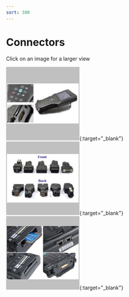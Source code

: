 ```yaml
---
sort: 300
---
```

# Connectors

Click on an image for a larger view

[![](tech2_connectors_01_t.jpg)](tech2_connectors_01.png){:target="_blank"}
[![](tech2_connectors_02_t.jpg)](tech2_connectors_02.png){:target="_blank"}
[![](tech2_connectors_03_t.jpg)](tech2_connectors_03.png){:target="_blank"}
